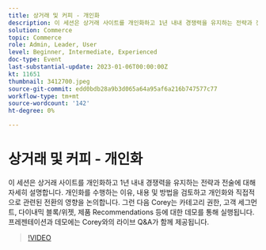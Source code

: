 ```yaml
---
title: 상거래 및 커피 - 개인화
description: 이 세션은 상거래 사이트를 개인화하고 1년 내내 경쟁력을 유지하는 전략과 전술에 대해 자세히 설명합니다. 개인화를 수행하는 이유, 내용 및 방법을 검토하고 개인화와 직접적으로 관련된 전환의 영향을 논의합니다. 그런 다음 Corey는 카테고리 권한, 고객 세그먼트, 다이내믹 블록/위젯, 제품 Recommendations 등에 대한 데모를 통해 실행됩니다. 프레젠테이션과 데모에는 Corey와의 라이브 Q&A가 함께 제공됩니다.
solution: Commerce
topic: Commerce
role: Admin, Leader, User
level: Beginner, Intermediate, Experienced
doc-type: Event
last-substantial-update: 2023-01-06T00:00:00Z
kt: 11651
thumbnail: 3412700.jpeg
source-git-commit: edd0bdb28a9b3d065a64a95af6a216b747577c77
workflow-type: tm+mt
source-wordcount: '142'
ht-degree: 0%

---
```


# 상거래 및 커피 - 개인화

이 세션은 상거래 사이트를 개인화하고 1년 내내 경쟁력을 유지하는 전략과 전술에 대해 자세히 설명합니다. 개인화를 수행하는 이유, 내용 및 방법을 검토하고 개인화와 직접적으로 관련된 전환의 영향을 논의합니다. 그런 다음 Corey는 카테고리 권한, 고객 세그먼트, 다이내믹 블록/위젯, 제품 Recommendations 등에 대한 데모를 통해 실행됩니다. 프레젠테이션과 데모에는 Corey와의 라이브 Q&amp;A가 함께 제공됩니다.

>[!VIDEO](https://video.tv.adobe.com/v/3412700/?quality=12&learn=on)
